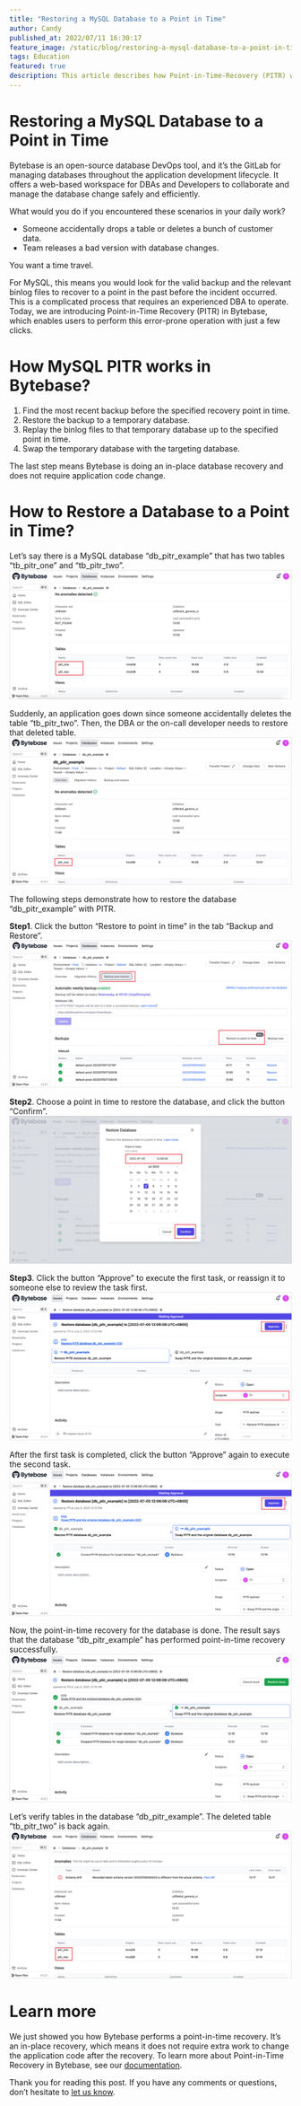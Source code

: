 ```yaml
---
title: "Restoring a MySQL Database to a Point in Time"
author: Candy
published_at: 2022/07/11 16:30:17
feature_image: /static/blog/restoring-a-mysql-database-to-a-point-in-time/pitr-cover.webp
tags: Education
featured: true
description: This article describes how Point-in-Time-Recovery (PITR) works in Bytebase and the steps to restore a database using this feature.
---
```


# Restoring a MySQL Database to a Point in Time
Bytebase is an open-source database DevOps tool, and it’s the GitLab for managing databases throughout the application development lifecycle. It offers a web-based workspace for DBAs and Developers to collaborate and manage the database change safely and efficiently.

What would you do if you encountered these scenarios in your daily work?
* Someone accidentally drops a table or deletes a bunch of customer data.
* Team releases a bad version with database changes.

You want a time travel. 

For MySQL, this means you would look for the valid backup and the relevant binlog files to recover to a point in the past before the incident occurred. This is a complicated process that requires an experienced DBA to operate. Today, we are introducing Point-in-Time Recovery (PITR) in Bytebase, which enables users to perform this error-prone operation with just a few clicks.

# How MySQL PITR works in Bytebase?

1. Find the most recent backup before the specified recovery point in time.
2. Restore the backup to a temporary database.
3. Replay the binlog files to that temporary database up to the specified point in time.
4. Swap the temporary database with the targeting database.

The last step means Bytebase is doing an in-place database recovery and does not require application code change.

# How to Restore a Database to a Point in Time?

Let’s say there is a MySQL database “db_pitr_example” that has two tables “tb_pitr_one” and “tb_pitr_two”. 
![original](/static/blog/restoring-a-mysql-database-to-a-point-in-time/original.webp)

Suddenly, an application goes down since someone accidentally deletes the table “tb_pitr_two”. Then, the DBA or the on-call developer needs to restore that deleted table.
![del](/static/blog/restoring-a-mysql-database-to-a-point-in-time/del.webp)

The following steps demonstrate how to restore the database “db_pitr_example” with PITR.

**Step1**. Click the button “Restore to point in time” in the tab ”Backup and Restore”.
![pitr-step1](/static/blog/restoring-a-mysql-database-to-a-point-in-time/pitr-step1.webp)

**Step2**. Choose a point in time to restore the database, and click the button “Confirm”.
![pitr-step2](/static/blog/restoring-a-mysql-database-to-a-point-in-time/pitr-step2.webp)

**Step3**. Click the button “Approve” to execute the first task, or reassign it to someone else to review the task first. 
![pitr-step3](/static/blog/restoring-a-mysql-database-to-a-point-in-time/pitr-step3.webp)

After the first task is completed, click the button “Approve” again to execute the second task. 
![pitr-step4](/static/blog/restoring-a-mysql-database-to-a-point-in-time/pitr-step4.webp)

Now, the point-in-time recovery for the database is done. The result says that the database “db_pitr_example” has performed point-in-time recovery successfully.
![result](/static/blog/restoring-a-mysql-database-to-a-point-in-time/result.webp)

Let’s verify tables in the database “db_pitr_example”. The deleted table “tb_pitr_two” is back again.
![verify](/static/blog/restoring-a-mysql-database-to-a-point-in-time/verify.webp)

# Learn more

We just showed you how Bytebase performs a point-in-time recovery. It’s an in-place recovery, which means it does not require extra work to change the application code after the recovery. To learn more about Point-in-Time Recovery in Bytebase, see our [documentation](/docs/operating/disaster-recovery#point-in-time-recovery-for-mysql).

Thank you for reading this post. If you have any comments or questions, don’t hesitate to [let us know](https://github.com/bytebase/bytebase/issues).

